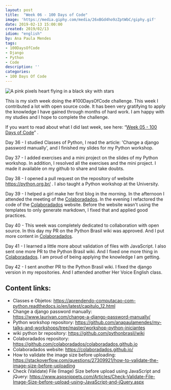 ```yaml
---
layout: post
title:  "Week 06 - 100 Days of Code"
image: 'https://media.giphy.com/media/26xBGd4ho9zZptWbC/giphy.gif'
date: 2019-02-13 15:00:00
created: 2019/02/13
idiom: "english"
by: Ana Paula Mendes
tags:
- 100DaysOfCode
- Django
- Python
- Code
description: ''
categories:
- 100 Days Of Code
---
```


![A pink pixels heart flying in a black sky with stars](https://media.giphy.com/media/26xBGd4ho9zZptWbC/giphy.gif)

This is my sixth week doing the #100DaysOfCode challenge. This week I contributed a lot with open source code. It has been very gratifying to apply the knowledge I have gained through months of hard work. I am happy with my studies and I hope to complete the challenge.

If you want to read about what I did last week, see here: “[Week 05 - 100 Days of Code](https://anapaulamendes.github.io/week-05-100-days-of-code/)” .

Day 36 - I studied Classes of Python, I read the article: 'Change a django password manually', and I finished my slides for my Python workshop.

Day 37 - I added exercises and a mini project on the slides of my Python workshop. In addition, I resolved all the exercises and the mini project. I made it available on my github to share and take doubts.

Day 38 - I opened a pull request on the repository of website https://python.org.br/ . I also taught a Python workshop at the University.

Day 39 - I helped a girl make her first blog in the morning. In the afternoon I attended the meeting of the [Colaboradados](https://colaboradados.github.io/). In the evening I refactored the code of the [Colaboradados](https://colaboradados.github.io/) website. Before the website wasn't using the templates to only generate markdown, I fixed that and applied good practices.

Day 40 - This week was completely dedicated to collaboration with open source. In this day my PR on the Python Brasil wiki was approved. And I put more content in [Colaboradados](https://colaboradados.github.io/).

Day 41 - I learned a little more about validation of files with JavaScript. I also sent one more PR to the Python Brasil wiki. And I fixed one more thing in [Colaboradados](https://colaboradados.github.io/). I am proud of being applying the knowledge I am getting.

Day 42 - I sent another PR to the Python Brasil wiki. I fixed the django version in my repositories. And I attended another Her Voice English class.

## Content links:

-   Classes e Objetos: https://aprendendo-computacao-com-python.readthedocs.io/en/latest/capitulo_12.html
- Change a django password manually: https://www.laurivan.com/change-a-django-password-manually/
- Python workshop repository: https://github.com/anapaulamendes/my-talks-and-workshops/tree/master/workshop-python-iniciantes
- wiki python br repository: https://github.com/pythonbrasil/wiki
- Colaboradados repository: https://github.com/colaboradados/colaboradados.github.io
- Colaboradados website: https://colaboradados.github.io/
- How to validate the image size before uploading: https://stackoverflow.com/questions/27309921/how-to-validate-the-image-size-before-uploading
- Check (Validate) File (Image) Size before upload using JavaScript and jQuery: https://www.aspsnippets.com/Articles/Check-Validate-File-Image-Size-before-upload-using-JavaScript-and-jQuery.aspx
